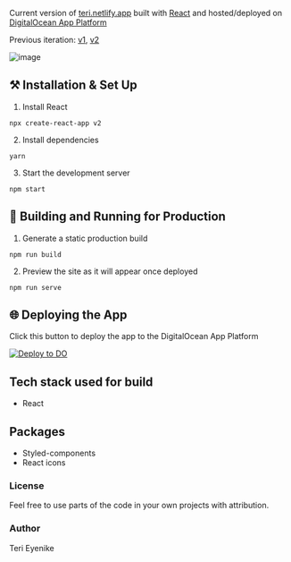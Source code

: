 Current version of [teri.netlify.app](https://teri.netlify.app) built with [React](http://reactjs.org/) and hosted/deployed on [DigitalOcean App Platform](https://www.digitalocean.com/products/app-platform/)

Previous iteration: [v1](https://terieyenike.github.io/v1), [v2](https://do-teri-qeuse.ondigitalocean.app/)

![image](https://user-images.githubusercontent.com/25850598/103984246-11713a00-5187-11eb-81a1-898a2fc088ab.png)

## ⚒ Installation & Set Up

1. Install React

```
npx create-react-app v2
```

2. Install dependencies

```
yarn
```

3. Start the development server

```
npm start
```

## 🚀 Building and Running for Production

1. Generate a static production build

```
npm run build
```

2. Preview the site as it will appear once deployed

```
npm run serve
```

## 🌐 Deploying the App

Click this button to deploy the app to the DigitalOcean App Platform

[![Deploy to DO](https://mp-assets1.sfo2.digitaloceanspaces.com/deploy-to-do/do-btn-blue.svg)](https://cloud.digitalocean.com/apps/new?repo=https://github.com/terieyenike/do-teri/tree/main&refcode=97aee38fde94)

## Tech stack used for build

- React

## Packages

- Styled-components
- React icons

### License

Feel free to use parts of the code in your own projects with attribution.

### Author

Teri Eyenike

